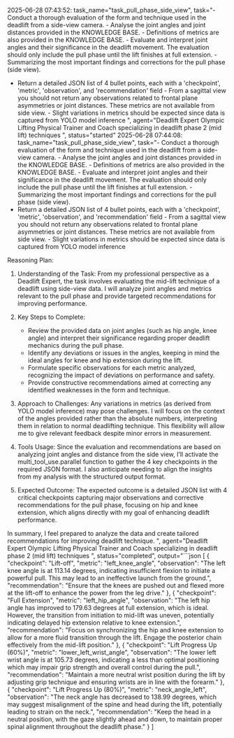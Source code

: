 2025-06-28 07:43:52: task_name="task_pull_phase_side_view", task="- Conduct a thorough evaluation of the form and technique used in the deadlift from a side-view camera. - Analyse the joint angles and joint distances provided in the KNOWLEDGE BASE. - Definitions of metrics are also provided in the KNOWLEDGE BASE. - Evaluate and interpret joint angles and their significance in the deadlift movement. The evaluation should only include the pull phase until the lift finishes at full extension. - Summarizing the most important findings and corrections for the pull phase (side view).
- Return a detailed JSON list of 4 bullet points, each with a 'checkpoint', 'metric', 'observation', and 'recommendation' field - From a sagittal view you should not return any observations related to frontal plane asymmetries or joint distances. These metrics are not available from side view. - Slight variations in metrics should be expected since data is captured from YOLO model inference
", agent="Deadlift Expert Olympic Lifting Physical Trainer and Coach specializing in deadlift phase 2 (mid lift) techniques
", status="started"
2025-06-28 07:44:08: task_name="task_pull_phase_side_view", task="- Conduct a thorough evaluation of the form and technique used in the deadlift from a side-view camera. - Analyse the joint angles and joint distances provided in the KNOWLEDGE BASE. - Definitions of metrics are also provided in the KNOWLEDGE BASE. - Evaluate and interpret joint angles and their significance in the deadlift movement. The evaluation should only include the pull phase until the lift finishes at full extension. - Summarizing the most important findings and corrections for the pull phase (side view).
- Return a detailed JSON list of 4 bullet points, each with a 'checkpoint', 'metric', 'observation', and 'recommendation' field - From a sagittal view you should not return any observations related to frontal plane asymmetries or joint distances. These metrics are not available from side view. - Slight variations in metrics should be expected since data is captured from YOLO model inference


Reasoning Plan:
1. Understanding of the Task: From my professional perspective as a Deadlift Expert, the task involves evaluating the mid-lift technique of a deadlift using side-view data. I will analyze joint angles and metrics relevant to the pull phase and provide targeted recommendations for improving performance.

2. Key Steps to Complete: 
   - Review the provided data on joint angles (such as hip angle, knee angle) and interpret their significance regarding proper deadlift mechanics during the pull phase. 
   - Identify any deviations or issues in the angles, keeping in mind the ideal angles for knee and hip extension during the lift. 
   - Formulate specific observations for each metric analyzed, recognizing the impact of deviations on performance and safety. 
   - Provide constructive recommendations aimed at correcting any identified weaknesses in the form and technique. 

3. Approach to Challenges: Any variations in metrics (as derived from YOLO model inference) may pose challenges. I will focus on the context of the angles provided rather than the absolute numbers, interpreting them in relation to normal deadlifting technique. This flexibility will allow me to give relevant feedback despite minor errors in measurement.

4. Tools Usage: Since the evaluation and recommendations are based on analyzing joint angles and distance from the side view, I’ll activate the multi_tool_use.parallel function to gather the 4 key checkpoints in the required JSON format. I also anticipate needing to align the insights from my analysis with the structured output format.

5. Expected Outcome: The expected outcome is a detailed JSON list with 4 critical checkpoints capturing major observations and corrective recommendations for the pull phase, focusing on hip and knee extension, which aligns directly with my goal of enhancing deadlift performance.

In summary, I feel prepared to analyze the data and create tailored recommendations for improving deadlift technique. 
", agent="Deadlift Expert Olympic Lifting Physical Trainer and Coach specializing in deadlift phase 2 (mid lift) techniques
", status="completed", output="```json
[
    {
        "checkpoint": "Lift-off",
        "metric": "left_knee_angle",
        "observation": "The left knee angle is at 113.14 degrees, indicating insufficient flexion to initiate a powerful pull. This may lead to an ineffective launch from the ground.",
        "recommendation": "Ensure that the knees are pushed out and flexed more at the lift-off to enhance the power from the leg drive."
    },
    {
        "checkpoint": "Full Extension",
        "metric": "left_hip_angle",
        "observation": "The left hip angle has improved to 179.63 degrees at full extension, which is ideal. However, the transition from initiation to mid-lift was uneven, potentially indicating delayed hip extension relative to knee extension.",
        "recommendation": "Focus on synchronizing the hip and knee extension to allow for a more fluid transition through the lift. Engage the posterior chain effectively from the mid-lift position."
    },
    {
        "checkpoint": "Lift Progress Up (60%)",
        "metric": "lower_left_wrist_angle",
        "observation": "The lower left wrist angle is at 105.73 degrees, indicating a less than optimal positioning which may impair grip strength and overall control during the pull.",
        "recommendation": "Maintain a more neutral wrist position during the lift by adjusting grip technique and ensuring wrists are in line with the forearm."
    },
    {
        "checkpoint": "Lift Progress Up (80%)",
        "metric": "neck_angle_left",
        "observation": "The neck angle has decreased to 138.99 degrees, which may suggest misalignment of the spine and head during the lift, potentially leading to strain on the neck.",
        "recommendation": "Keep the head in a neutral position, with the gaze slightly ahead and down, to maintain proper spinal alignment throughout the deadlift phase."
    }
]
```"
